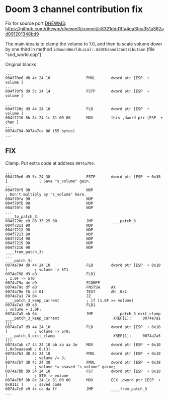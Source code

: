 Doom 3 channel contribution fix
===============================

Fix for source port [DHEWM3](https://github.com/dhewm/dhewm3):
https://github.com/dhewm/dhewm3/commit/c8321ddd1ffa4ea3fea351a362ad091201348bd9

The main idea is to clamp the volume to 1.0,
and then to scale volume down by one third
in method `idSoundWorldLocal::AddChannelContribution` (file "snd_world.cpp").


Original blocks  
```
...
004f70e6 d8 4c 24 10                FMUL       dword ptr [ESP  + volume ]
...
004f70f9 d9 5c 24 14                FSTP       dword ptr [ESP  + volume ]

...
004f720c d9 44 24 10                FLD        dword ptr [ESP  + volume ]
004f7210 8b 8c 24 1c 81 00 00       MOV        this ,dword ptr [ESP  + chan ]
...
0074a794-0074a7ca 00 (55 bytes)
...
```


FIX
---
Clamp.
Put extra code at address `0074a794`.
```
...
004f70e6 d9 5c 24 38                FSTP       dword ptr [ESP  + 0x38 ]              ; Save "s_volume" gain.
...
004f70f9 90                         NOP                                              ; Don't multiply by "s_volume" here.
004f70fa 90                         NOP
004f70fb 90                         NOP
004f70fc 90                         NOP
...
____to_patch_3:
004f720c e9 83 35 25 00             JMP        ____patch_3
004f7211 90                         NOP
004f7212 90                         NOP
004f7213 90                         NOP
004f7214 90                         NOP
004f7215 90                         NOP
004f7216 90                         NOP
____from_patch_3:
...
____patch_3:
0074a794 d9 44 24 10                FLD        dword ptr [ESP  + 0x10 ]            ; volume -> ST1
0074a798 d9 e8                      FLD1                                           ; 1.0F -> ST0
0074a79a de d9                      FCOMPP
0074a79c df e0                      FNSTSW     AX
0074a79e f6 c4 01                   TEST       AH ,0x1
0074a7a1 74 04                      JZ         ____patch_3_keep_current            ; if (1.0F >= volume)
0074a7a3 d9 e8                      FLD1                                           ; volume = 1.0F;
0074a7a5 eb 04                      JMP        ____patch_3_exit_clamp
____patch_3_keep_current                        XREF[1]:     0074a7a1 (j)   
0074a7a7 d9 44 24 10                FLD        dword ptr [ESP  + 0x10 ]            ; volume -> ST0;
____patch_3_exit_clamp                          XREF[1]:     0074a7a5 (j)   
0074a7ab c7 44 24 10 ab aa aa 3e    MOV        dword ptr [ESP  + 0x10 ],0x3eaaaaab ; 0.(3)
0074a7b3 d8 4c 24 10                FMUL       dword ptr [ESP  + 0x10 ]            ; volume /= 3;
0074a7b7 d8 4c 24 38                FMUL       dword ptr [ESP  + 0x38 ]            ; volume *= <saved "s_volume" gain>;
0074a7bb d9 54 24 10                FST        dword ptr [ESP  + 0x10 ]            ; ST0 -> volume
0074a7bf 8b 8c 24 1c 81 00 00       MOV        ECX ,dword ptr [ESP  + 0x811c ]     ; saved code
0074a7c6 e9 4c ca da ff             JMP        ____from_patch_3
...
```
